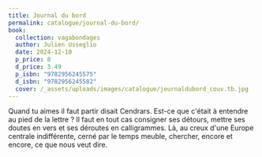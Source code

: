 ```yaml
---
title: Journal du bord
permalink: catalogue/journal-du-bord/
book:
  collection: vagabondages
  author: Julien Usseglio
  date: 2024-12-10
  p_price: 8
  d_price: 3.49
  p_isbn: "9782956245575"
  d_isbn: "9782956245582"
  cover: /_assets/uploads/images/catalogue/journaldubord_couv.tb.jpg
---
```


Quand tu aimes il faut partir disait Cendrars. Est-ce que c'était à entendre au pied de la lettre ? Il faut en tout cas consigner ses détours, mettre ses doutes en vers et ses déroutes en calligrammes. Là, au creux d'une Europe centrale indifférente, cerné par le temps meuble, chercher, encore et encore, ce que nous veut dire.
